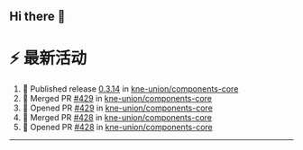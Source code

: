 ## Hi there 👋

<!--

**Here are some ideas to get you started:**

🙋‍♀️ A short introduction - what is your organization all about?
🌈 Contribution guidelines - how can the community get involved?
👩‍💻 Useful resources - where can the community find your docs? Is there anything else the community should know?
🍿 Fun facts - what does your team eat for breakfast?
🧙 Remember, you can do mighty things with the power of [Markdown](https://docs.github.com/github/writing-on-github/getting-started-with-writing-and-formatting-on-github/basic-writing-and-formatting-syntax)
-->


# ⚡ 最新活动

<!--START_SECTION:activity-->
1. 🚀 Published release [0.3.14](https://github.com/kne-union/components-core/releases/tag/0.3.14) in [kne-union/components-core](https://github.com/kne-union/components-core)
2. 🎉 Merged PR [#429](https://github.com/kne-union/components-core/pull/429) in [kne-union/components-core](https://github.com/kne-union/components-core)
3. 💪 Opened PR [#429](https://github.com/kne-union/components-core/pull/429) in [kne-union/components-core](https://github.com/kne-union/components-core)
4. 🎉 Merged PR [#428](https://github.com/kne-union/components-core/pull/428) in [kne-union/components-core](https://github.com/kne-union/components-core)
5. 💪 Opened PR [#428](https://github.com/kne-union/components-core/pull/428) in [kne-union/components-core](https://github.com/kne-union/components-core)
<!--END_SECTION:activity-->

---
